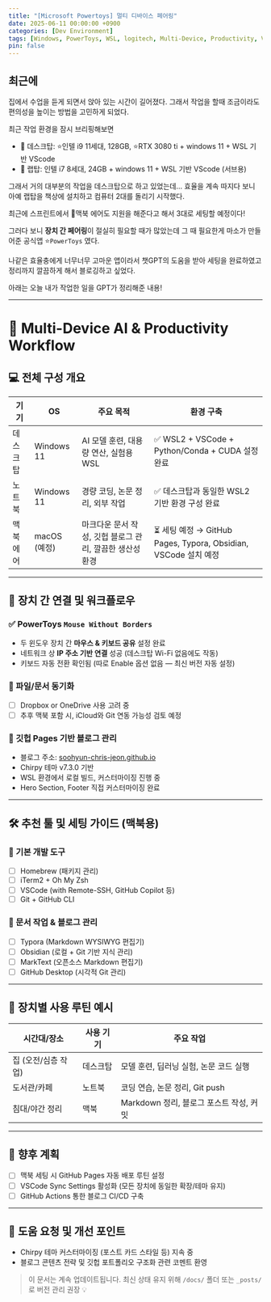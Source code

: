 ```yaml
---
title: "[Microsoft Powertoys] 멀티 디바이스 페어링"
date: 2025-06-11 00:00:00 +0900
categories: [Dev Environment]
tags: [Windows, PowerToys, WSL, logitech, Multi-Device, Productivity, VSCode]
pin: false
---
```


## 최근에
집에서 수업을 듣게 되면서 앉아 있는 시간이 길어졌다. 그래서 작업을 할때 조금이라도 편의성을 높이는 방법을 고민하게 되었다. 

최근 작업 환경을 잠시 브리핑해보면 
- 🔧 데스크탑: ⭐인텔 i9 11세대, 128GB, ⭐RTX 3080 ti + windows 11 + WSL 기반 VScode
- 🔧 랩탑: 인텔 i7 8세대, 24GB + windows 11 + WSL 기반 VScode (서브용)

그래서 거의 대부분의 작업을 데스크탑으로 하고 있었는데... 효율을 계속 따지다 보니 아예 랩탑을 책상에 설치하고 컴퓨터 2대를 돌리기 시작했다.

최근에 스프린트에서 🔧맥북 에어도 지원을 해준다고 해서 3대로 세팅할 예정이다!

그러다 보니 **장치 간 페어링**이 절실히 필요할 때가 많았는데 그 때 필요한게 마소가 만들어준 공식앱 ⭐`PowerToys` 였다.

나같은 효율충에게 너무너무 고마운 앱이라서 챗GPT의 도움을 받아 세팅을 완료하였고 정리까지 깔끔하게 해서 블로깅하고 싶었다.

아래는 오늘 내가 작업한 일을 GPT가 정리해준 내용!

--- 

# 🧠 Multi-Device AI & Productivity Workflow 

## 💻 전체 구성 개요

| 기기 | OS | 주요 목적 | 환경 구축 |
|------|----|-----------|------------|
| 데스크탑 | Windows 11 | AI 모델 훈련, 대용량 연산, 실험용 WSL | ✅ WSL2 + VSCode + Python/Conda + CUDA 설정 완료 |
| 노트북 | Windows 11 | 경량 코딩, 논문 정리, 외부 작업 | ✅ 데스크탑과 동일한 WSL2 기반 환경 구성 완료 |
| 맥북 에어 | macOS (예정) | 마크다운 문서 작성, 깃헙 블로그 관리, 깔끔한 생산성 환경 | ⏳ 세팅 예정 → GitHub Pages, Typora, Obsidian, VSCode 설치 예정 |

---

## 🔀 장치 간 연결 및 워크플로우

### ✅ PowerToys `Mouse Without Borders`

- 두 윈도우 장치 간 **마우스 & 키보드 공유** 설정 완료
- 네트워크 상 **IP 주소 기반 연결** 성공 (데스크탑 Wi-Fi 없음에도 작동)
- 키보드 자동 전환 확인됨 (따로 Enable 옵션 없음 — 최신 버전 자동 설정)

### 📎 파일/문서 동기화

- [ ] Dropbox or OneDrive 사용 고려 중
- [ ] 추후 맥북 포함 시, iCloud와 Git 연동 가능성 검토 예정

### 📝 깃헙 Pages 기반 블로그 관리

- 블로그 주소: [soohyun-chris-jeon.github.io](https://soohyun-chris-jeon.github.io/)
- Chirpy 테마 v7.3.0 기반
- WSL 환경에서 로컬 빌드, 커스터마이징 진행 중
- Hero Section, Footer 직접 커스터마이징 완료

---

## 🛠 추천 툴 및 세팅 가이드 (맥북용)

### 🔧 기본 개발 도구

- [ ] Homebrew (패키지 관리)
- [ ] iTerm2 + Oh My Zsh
- [ ] VSCode (with Remote-SSH, GitHub Copilot 등)
- [ ] Git + GitHub CLI

### 📝 문서 작업 & 블로그 관리

- [ ] Typora (Markdown WYSIWYG 편집기)
- [ ] Obsidian (로컬 + Git 기반 지식 관리)
- [ ] MarkText (오픈소스 Markdown 편집기)
- [ ] GitHub Desktop (시각적 Git 관리)

---

## 🔄 장치별 사용 루틴 예시

| 시간대/장소 | 사용 기기 | 주요 작업 |
|-------------|-----------|-----------|
| 집 (오전/심층 작업) | 데스크탑 | 모델 훈련, 딥러닝 실험, 논문 코드 실행 |
| 도서관/카페 | 노트북 | 코딩 연습, 논문 정리, Git push |
| 침대/야간 정리 | 맥북 | Markdown 정리, 블로그 포스트 작성, 커밋 |

---

## 🔮 향후 계획

- [ ] 맥북 세팅 시 GitHub Pages 자동 배포 루틴 설정
- [ ] VSCode Sync Settings 활성화 (모든 장치에 동일한 확장/테마 유지)
- [ ] GitHub Actions 통한 블로그 CI/CD 구축

---

## 🙏 도움 요청 및 개선 포인트

- Chirpy 테마 커스터마이징 (포스트 카드 스타일 등) 지속 중
- 블로그 콘텐츠 전략 및 깃헙 포트폴리오 구조화 관련 코멘트 환영

> 이 문서는 계속 업데이트됩니다. 최신 상태 유지 위해 `/docs/` 폴더 또는 `_posts/`로 버전 관리 권장 💡

